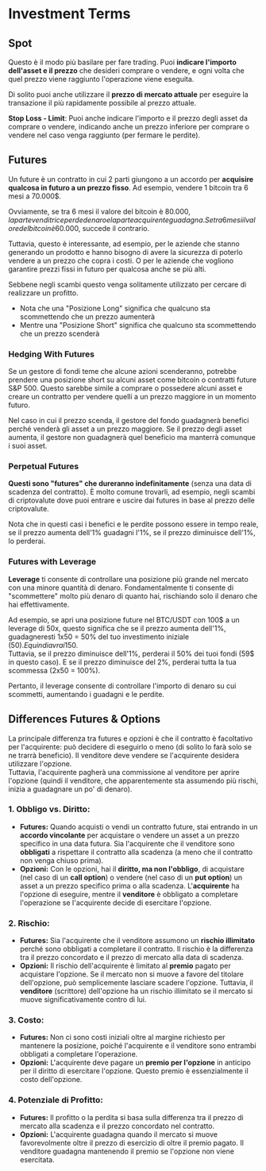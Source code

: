 # Investment Terms

## Spot

Questo è il modo più basilare per fare trading. Puoi **indicare l'importo dell'asset e il prezzo** che desideri comprare o vendere, e ogni volta che quel prezzo viene raggiunto l'operazione viene eseguita.

Di solito puoi anche utilizzare il **prezzo di mercato attuale** per eseguire la transazione il più rapidamente possibile al prezzo attuale.

**Stop Loss - Limit**: Puoi anche indicare l'importo e il prezzo degli asset da comprare o vendere, indicando anche un prezzo inferiore per comprare o vendere nel caso venga raggiunto (per fermare le perdite).

## Futures

Un future è un contratto in cui 2 parti giungono a un accordo per **acquisire qualcosa in futuro a un prezzo fisso**. Ad esempio, vendere 1 bitcoin tra 6 mesi a 70.000$.

Ovviamente, se tra 6 mesi il valore del bitcoin è 80.000$, la parte venditrice perde denaro e la parte acquirente guadagna. Se tra 6 mesi il valore del bitcoin è 60.000$, succede il contrario.

Tuttavia, questo è interessante, ad esempio, per le aziende che stanno generando un prodotto e hanno bisogno di avere la sicurezza di poterlo vendere a un prezzo che copra i costi. O per le aziende che vogliono garantire prezzi fissi in futuro per qualcosa anche se più alti.

Sebbene negli scambi questo venga solitamente utilizzato per cercare di realizzare un profitto.

* Nota che una "Posizione Long" significa che qualcuno sta scommettendo che un prezzo aumenterà
* Mentre una "Posizione Short" significa che qualcuno sta scommettendo che un prezzo scenderà

### Hedging With Futures <a href="#mntl-sc-block_7-0" id="mntl-sc-block_7-0"></a>

Se un gestore di fondi teme che alcune azioni scenderanno, potrebbe prendere una posizione short su alcuni asset come bitcoin o contratti future S\&P 500. Questo sarebbe simile a comprare o possedere alcuni asset e creare un contratto per vendere quelli a un prezzo maggiore in un momento futuro.

Nel caso in cui il prezzo scenda, il gestore del fondo guadagnerà benefici perché venderà gli asset a un prezzo maggiore. Se il prezzo degli asset aumenta, il gestore non guadagnerà quel beneficio ma manterrà comunque i suoi asset.

### Perpetual Futures

**Questi sono "futures" che dureranno indefinitamente** (senza una data di scadenza del contratto). È molto comune trovarli, ad esempio, negli scambi di criptovalute dove puoi entrare e uscire dai futures in base al prezzo delle criptovalute.

Nota che in questi casi i benefici e le perdite possono essere in tempo reale, se il prezzo aumenta dell'1% guadagni l'1%, se il prezzo diminuisce dell'1%, lo perderai.

### Futures with Leverage

**Leverage** ti consente di controllare una posizione più grande nel mercato con una minore quantità di denaro. Fondamentalmente ti consente di "scommettere" molto più denaro di quanto hai, rischiando solo il denaro che hai effettivamente.

Ad esempio, se apri una posizione future nel BTC/USDT con 100$ a un leverage di 50x, questo significa che se il prezzo aumenta dell'1%, guadagneresti 1x50 = 50% del tuo investimento iniziale (50$). E quindi avrai 150$.\
Tuttavia, se il prezzo diminuisce dell'1%, perderai il 50% dei tuoi fondi (59$ in questo caso). E se il prezzo diminuisce del 2%, perderai tutta la tua scommessa (2x50 = 100%).

Pertanto, il leverage consente di controllare l'importo di denaro su cui scommetti, aumentando i guadagni e le perdite.

## Differences Futures & Options

La principale differenza tra futures e opzioni è che il contratto è facoltativo per l'acquirente: può decidere di eseguirlo o meno (di solito lo farà solo se ne trarrà beneficio). Il venditore deve vendere se l'acquirente desidera utilizzare l'opzione.\
Tuttavia, l'acquirente pagherà una commissione al venditore per aprire l'opzione (quindi il venditore, che apparentemente sta assumendo più rischi, inizia a guadagnare un po' di denaro).

### 1. **Obbligo vs. Diritto:**

* **Futures:** Quando acquisti o vendi un contratto future, stai entrando in un **accordo vincolante** per acquistare o vendere un asset a un prezzo specifico in una data futura. Sia l'acquirente che il venditore sono **obbligati** a rispettare il contratto alla scadenza (a meno che il contratto non venga chiuso prima).
* **Opzioni:** Con le opzioni, hai il **diritto, ma non l'obbligo**, di acquistare (nel caso di un **call option**) o vendere (nel caso di un **put option**) un asset a un prezzo specifico prima o alla scadenza. L'**acquirente** ha l'opzione di eseguire, mentre il **venditore** è obbligato a completare l'operazione se l'acquirente decide di esercitare l'opzione.

### 2. **Rischio:**

* **Futures:** Sia l'acquirente che il venditore assumono un **rischio illimitato** perché sono obbligati a completare il contratto. Il rischio è la differenza tra il prezzo concordato e il prezzo di mercato alla data di scadenza.
* **Opzioni:** Il rischio dell'acquirente è limitato al **premio** pagato per acquistare l'opzione. Se il mercato non si muove a favore del titolare dell'opzione, può semplicemente lasciare scadere l'opzione. Tuttavia, il **venditore** (scrittore) dell'opzione ha un rischio illimitato se il mercato si muove significativamente contro di lui.

### 3. **Costo:**

* **Futures:** Non ci sono costi iniziali oltre al margine richiesto per mantenere la posizione, poiché l'acquirente e il venditore sono entrambi obbligati a completare l'operazione.
* **Opzioni:** L'acquirente deve pagare un **premio per l'opzione** in anticipo per il diritto di esercitare l'opzione. Questo premio è essenzialmente il costo dell'opzione.

### 4. **Potenziale di Profitto:**

* **Futures:** Il profitto o la perdita si basa sulla differenza tra il prezzo di mercato alla scadenza e il prezzo concordato nel contratto.
* **Opzioni:** L'acquirente guadagna quando il mercato si muove favorevolmente oltre il prezzo di esercizio di oltre il premio pagato. Il venditore guadagna mantenendo il premio se l'opzione non viene esercitata.
